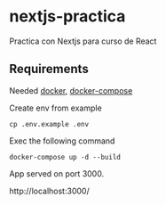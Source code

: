 # nextjs-practica
Practica con Nextjs para curso de React

## Requirements

Needed [docker](https://docs.docker.com/get-docker/), [docker-compose](https://docs.docker.com/compose/install/)

Create env from example
```shell
cp .env.example .env
```

Exec the following command
```shell
docker-compose up -d --build
```

App served on port 3000.

http://localhost:3000/


